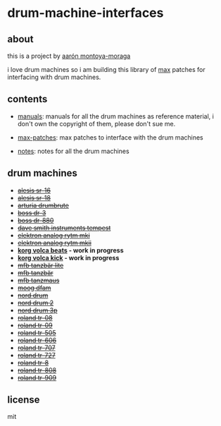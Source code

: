 # drum-machine-interfaces

## about

this is a project by [aarón montoya-moraga](http://montoyamoraga.io/)

i love drum machines so i am building this library of [max](https://en.wikipedia.org/wiki/Max_(software)) patches for interfacing with drum machines.

## contents

* [manuals](https://github.com/montoyamoraga/drum-machine-interfaces/tree/master/manuals): manuals for all the drum machines as reference material, i don't own the copyright of them, please don't sue me.

* [max-patches](https://github.com/montoyamoraga/drum-machine-interfaces/tree/master/patches): max patches to interface with the drum machines

* [notes](https://github.com/montoyamoraga/drum-machine-interfaces/tree/master/notes): notes for all the drum machines

## drum machines

* ~~[alesis sr-16](https://github.com/montoyamoraga/drum-machine-interfaces/blob/master/notes/alesis-sr-16.md)~~
* ~~[alesis sr-18](https://github.com/montoyamoraga/drum-machine-interfaces/blob/master/notes/alesis-sr-18.md)~~
* ~~[arturia drumbrute](https://github.com/montoyamoraga/drum-machine-interfaces/blob/master/notes/arturia-drumbrute.md)~~
* ~~[boss dr-3](https://github.com/montoyamoraga/drum-machine-interfaces/blob/master/notes/boss-dr-3.md)~~
* ~~[boss dr-880](https://github.com/montoyamoraga/drum-machine-interfaces/blob/master/notes/boss-dr-880.md)~~
* ~~[dave smith instruments tempest](https://github.com/montoyamoraga/drum-machine-interfaces/blob/master/notes/dave-smith-instruments-tempest.md)~~
* ~~[elektron analog rytm mki](https://github.com/montoyamoraga/drum-machine-interfaces/blob/master/notes/elektron-analog-rytm-mki.md)~~
* ~~[elektron analog rytm mkii](https://github.com/montoyamoraga/drum-machine-interfaces/blob/master/notes/elektron-analog-rytm-mkii.md)~~
* **[korg volca beats](https://github.com/montoyamoraga/drum-machine-interfaces/blob/master/notes/korga-volca-beats.md) - work in progress**
* **[korg volca kick](https://github.com/montoyamoraga/drum-machine-interfaces/blob/master/notes/korga-volca-kick.md) - work in progress**
* ~~[mfb tanzbär lite](https://github.com/montoyamoraga/drum-machine-interfaces/blob/master/notes/mfb-tanzbar-lite.md)~~
* ~~[mfb tanzbär](https://github.com/montoyamoraga/drum-machine-interfaces/blob/master/notes/mfb-tanzbar.md)~~
* ~~[mfb tanzmaus](https://github.com/montoyamoraga/drum-machine-interfaces/blob/master/notes/mfb-tanzmaus.md)~~
* ~~[moog dfam](https://github.com/montoyamoraga/drum-machine-interfaces/blob/master/notes/moog-dfam.md)~~
* ~~[nord drum](https://github.com/montoyamoraga/drum-machine-interfaces/blob/master/notes/nord-drum.md)~~
* ~~[nord drum 2](https://github.com/montoyamoraga/drum-machine-interfaces/blob/master/notes/nord-drum-2.md)~~
* ~~[nord drum 3p](https://github.com/montoyamoraga/drum-machine-interfaces/blob/master/notes/nord-drum-3p.md)~~
* ~~[roland tr-08](https://github.com/montoyamoraga/drum-machine-interfaces/blob/master/notes/roland-tr-08.md)~~
* ~~[roland tr-09](https://github.com/montoyamoraga/drum-machine-interfaces/blob/master/notes/roland-tr-09.md)~~
* ~~[roland tr-505](https://github.com/montoyamoraga/drum-machine-interfaces/blob/master/notes/roland-tr-505.md)~~
* ~~[roland tr-606](https://github.com/montoyamoraga/drum-machine-interfaces/blob/master/notes/roland-tr-606.md)~~
* ~~[roland tr-707](https://github.com/montoyamoraga/drum-machine-interfaces/blob/master/notes/roland-tr-707.md)~~
* ~~[roland tr-727](https://github.com/montoyamoraga/drum-machine-interfaces/blob/master/notes/roland-tr-727.md)~~
* ~~[roland tr-8](https://github.com/montoyamoraga/drum-machine-interfaces/blob/master/notes/roland-tr-8.md)~~
* ~~[roland tr-808](https://github.com/montoyamoraga/drum-machine-interfaces/blob/master/notes/roland-tr-808.md)~~
* ~~[roland tr-909](https://github.com/montoyamoraga/drum-machine-interfaces/blob/master/notes/roland-tr-909.md)~~

## license

mit
